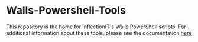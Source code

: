 # Walls-Powershell-Tools

This repository is the home for InflectionIT's Walls PowerShell scripts. For additional information about these tools, please see the documentation [here](https://inflectionit.github.io/Walls-Powershell-Tools/)
